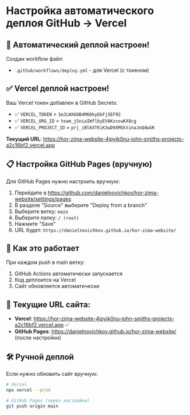 # Настройка автоматического деплоя GitHub → Vercel

## 🚀 Автоматический деплой настроен!

Создан workflow файл:
- `.github/workflows/deploy.yml` - для Vercel (с токеном)

## ✅ Vercel деплой настроен!

Ваш Vercel токен добавлен в GitHub Secrets:
- ✅ `VERCEL_TOKEN` = `1mJLWX60B4M60kyDkFjSEF92`
- ✅ `VERCEL_ORG_ID` = `team_jSniaIWflbyEVAKzvswKX8cg`
- ✅ `VERCEL_PROJECT_ID` = `prj_iBl6XTKiK3wD9XMSktinaJoQdwGR`

**Текущий URL**: https://hor-zima-website-4jpyik0nu-john-smiths-projects-a2c16bf2.vercel.app

## 📋 Настройка GitHub Pages (вручную)

Для GitHub Pages нужно настроить вручную:
1. Перейдите в https://github.com/danielnovichkov/hor-zima-website/settings/pages
2. В разделе "Source" выберите "Deploy from a branch"
3. Выберите ветку: `main`
4. Выберите папку: `/ (root)`
5. Нажмите "Save"
6. URL будет: `https://danielnovichkov.github.io/hor-zima-website/`

## 🔄 Как это работает

При каждом push в main ветку:
1. GitHub Actions автоматически запускается
2. Код деплоится на Vercel
3. Сайт обновляется автоматически

## 📱 Текущие URL сайта:
- **Vercel**: https://hor-zima-website-4jpyik0nu-john-smiths-projects-a2c16bf2.vercel.app ✅
- **GitHub Pages**: https://danielnovichkov.github.io/hor-zima-website/ (после настройки)

## 🛠️ Ручной деплой

Если нужно обновить сайт вручную:
```bash
# Vercel
npx vercel --prod

# GitHub Pages (через настройки)
git push origin main
```
